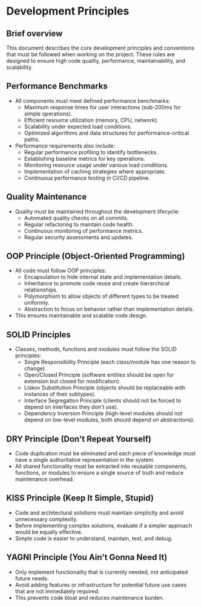 # Development Principles

## Brief overview

This document describes the core development principles and conventions that must be followed when working on the project. These rules are designed to ensure high code quality, performance, maintainability, and scalability.

## Performance Benchmarks

- All components must meet defined performance benchmarks:
  - Maximum response times for user interactions (sub-200ms for simple operations).
  - Efficient resource utilization (memory, CPU, network).
  - Scalability under expected load conditions.
  - Optimized algorithms and data structures for performance-critical paths.
- Performance requirements also include:
  - Regular performance profiling to identify bottlenecks.
  - Establishing baseline metrics for key operations.
  - Monitoring resource usage under various load conditions.
  - Implementation of caching strategies where appropriate.
  - Continuous performance testing in CI/CD pipeline.

## Quality Maintenance

- Quality must be maintained throughout the development lifecycle:
  - Automated quality checks on all commits.
  - Regular refactoring to maintain code health.
  - Continuous monitoring of performance metrics.
  - Regular security assessments and updates.

## OOP Principle (Object-Oriented Programming)

- All code must follow OOP principles:
  - Encapsulation to hide internal state and implementation details.
  - Inheritance to promote code reuse and create hierarchical relationships.
  - Polymorphism to allow objects of different types to be treated uniformly.
  - Abstraction to focus on behavior rather than implementation details.
- This ensures maintainable and scalable code design.

## SOLID Principles

- Classes, methods, functions and modules must follow the SOLID principles:
  - Single Responsibility Principle (each class/module has one reason to change).
  - Open/Closed Principle (software entities should be open for extension but closed for modification).
  - Liskov Substitution Principle (objects should be replaceable with instances of their subtypes).
  - Interface Segregation Principle (clients should not be forced to depend on interfaces they don't use).
  - Dependency Inversion Principle (high-level modules should not depend on low-level modules, both should depend on abstractions).

## DRY Principle (Don't Repeat Yourself)

- Code duplication must be eliminated and each piece of knowledge must have a single authoritative representation in the system.
- All shared functionality must be extracted into reusable components, functions, or modules to ensure a single source of truth and reduce maintenance overhead.

## KISS Principle (Keep It Simple, Stupid)

- Code and architectural solutions must maintain simplicity and avoid unnecessary complexity.
- Before implementing complex solutions, evaluate if a simpler approach would be equally effective.
- Simple code is easier to understand, maintain, test, and debug.

## YAGNI Principle (You Ain't Gonna Need It)

- Only implement functionality that is currently needed, not anticipated future needs.
- Avoid adding features or infrastructure for potential future use cases that are not immediately required.
- This prevents code bloat and reduces maintenance burden.

